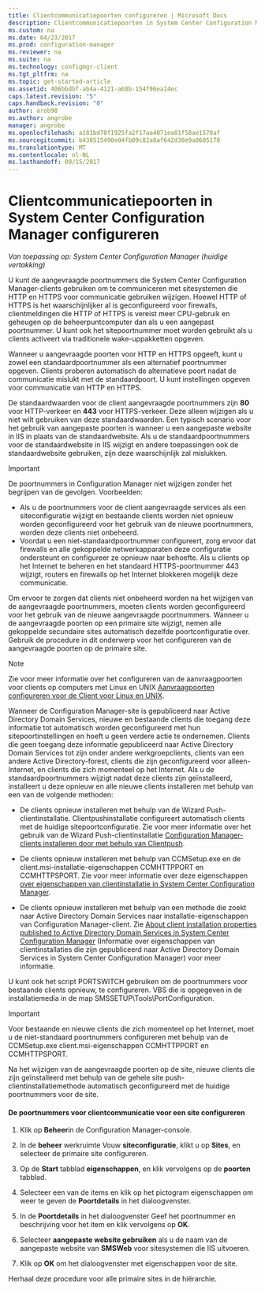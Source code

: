```yaml
---
title: Clientcommunicatiepoorten configureren | Microsoft Docs
description: Clientcommunicatiepoorten in System Center Configuration Manager instellen.
ms.custom: na
ms.date: 04/23/2017
ms.prod: configuration-manager
ms.reviewer: na
ms.suite: na
ms.technology: configmgr-client
ms.tgt_pltfrm: na
ms.topic: get-started-article
ms.assetid: 406bbdbf-ab4a-4121-a68b-154f96ea14ec
caps.latest.revision: "5"
caps.handback.revision: "0"
author: arob98
ms.author: angrobe
manager: angrobe
ms.openlocfilehash: a181bd78f1925fa2f17aa4071ea81f58ae1570af
ms.sourcegitcommit: b438515490e04fb09c82a8af642d38e9a0605178
ms.translationtype: MT
ms.contentlocale: nl-NL
ms.lasthandoff: 09/15/2017
---
```

# <a name="how-to-configure-client-communication-ports-in-system-center-configuration-manager"></a>Clientcommunicatiepoorten in System Center Configuration Manager configureren

*Van toepassing op: System Center Configuration Manager (huidige vertakking)*

U kunt de aangevraagde poortnummers die System Center Configuration Manager-clients gebruiken om te communiceren met sitesystemen die HTTP en HTTPS voor communicatie gebruiken wijzigen. Hoewel HTTP of HTTPS is het waarschijnlijker al is geconfigureerd voor firewalls, clientmeldingen die HTTP of HTTPS is vereist meer CPU-gebruik en geheugen op de beheerpuntcomputer dan als u een aangepast poortnummer. U kunt ook het sitepoortnummer moet worden gebruikt als u clients activeert via traditionele wake-uppakketten opgeven.  

 Wanneer u aangevraagde poorten voor HTTP en HTTPS opgeeft, kunt u zowel een standaardpoortnummer als een alternatief poortnummer opgeven. Clients proberen automatisch de alternatieve poort nadat de communicatie mislukt met de standaardpoort. U kunt instellingen opgeven voor communicatie van HTTP en HTTPS.  

 De standaardwaarden voor de client aangevraagde poortnummers zijn **80** voor HTTP-verkeer en **443** voor HTTPS-verkeer. Deze alleen wijzigen als u niet wilt gebruiken van deze standaardwaarden. Een typisch scenario voor het gebruik van aangepaste poorten is wanneer u een aangepaste website in IIS in plaats van de standaardwebsite. Als u de standaardpoortnummers voor de standaardwebsite in IIS wijzigt en andere toepassingen ook de standaardwebsite gebruiken, zijn deze waarschijnlijk zal mislukken.  

> [!IMPORTANT]  
>  De poortnummers in Configuration Manager niet wijzigen zonder het begrijpen van de gevolgen. Voorbeelden:  
>   
>  -   Als u de poortnummers voor de client aangevraagde services als een siteconfiguratie wijzigt en bestaande clients worden niet opnieuw worden geconfigureerd voor het gebruik van de nieuwe poortnummers, worden deze clients niet onbeheerd.  
> -   Voordat u een niet-standaardpoortnummer configureert, zorg ervoor dat firewalls en alle gekoppelde netwerkapparaten deze configuratie ondersteunt en configureer ze opnieuw naar behoefte. Als u clients op het Internet te beheren en het standaard HTTPS-poortnummer 443 wijzigt, routers en firewalls op het Internet blokkeren mogelijk deze communicatie.  

 Om ervoor te zorgen dat clients niet onbeheerd worden na het wijzigen van de aangevraagde poortnummers, moeten clients worden geconfigureerd voor het gebruik van de nieuwe aangevraagde poortnummers. Wanneer u de aangevraagde poorten op een primaire site wijzigt, nemen alle gekoppelde secundaire sites automatisch dezelfde poortconfiguratie over. Gebruik de procedure in dit onderwerp voor het configureren van de aangevraagde poorten op de primaire site.  

> [!NOTE]  
>  Zie voor meer informatie over het configureren van de aanvraagpoorten voor clients op computers met Linux en UNIX [Aanvraagpoorten configureren voor de Client voor Linux en UNIX](../../../core/clients/deploy/deploy-clients-to-unix-and-linux-servers.md#BKMK_ConfigLnUClientCommuincations).  

 Wanneer de Configuration Manager-site is gepubliceerd naar Active Directory Domain Services, nieuwe en bestaande clients die toegang deze informatie tot automatisch worden geconfigureerd met hun sitepoortinstellingen en hoeft u geen verdere actie te ondernemen. Clients die geen toegang deze informatie gepubliceerd naar Active Directory Domain Services tot zijn onder andere werkgroepclients, clients van een andere Active Directory-forest, clients die zijn geconfigureerd voor alleen-Internet, en clients die zich momenteel op het Internet. Als u de standaardpoortnummers wijzigt nadat deze clients zijn geïnstalleerd, installeert u deze opnieuw en alle nieuwe clients installeren met behulp van een van de volgende methoden:  

-   De clients opnieuw installeren met behulp van de Wizard Push-clientinstallatie. Clientpushinstallatie configureert automatisch clients met de huidige sitepoortconfiguratie. Zie voor meer informatie over het gebruik van de Wizard Push-clientinstallatie [Configuration Manager-clients installeren door met behulp van Clientpush](../../../core/clients/deploy/deploy-clients-to-windows-computers.md#BKMK_ClientPush).  

-   De clients opnieuw installeren met behulp van CCMSetup.exe en de client.msi-installatie-eigenschappen CCMHTTPPORT en CCMHTTPSPORT. Zie voor meer informatie over deze eigenschappen [over eigenschappen van clientinstallatie in System Center Configuration Manager](../../../core/clients/deploy/about-client-installation-properties.md).  

-   De clients opnieuw installeren met behulp van een methode die zoekt naar Active Directory Domain Services naar installatie-eigenschappen van Configuration Manager-client. Zie [About client installation properties published to Active Directory Domain Services in System Center Configuration Manager](../../../core/clients/deploy/about-client-installation-properties-published-to-active-directory-domain-services.md) (Informatie over eigenschappen van clientinstallaties die zijn gepubliceerd naar Active Directory Domain Services in System Center Configuration Manager) voor meer informatie.  

 U kunt ook het script PORTSWITCH gebruiken om de poortnummers voor bestaande clients opnieuw, te configureren. VBS die is opgegeven in de installatiemedia in de map SMSSETUP\Tools\PortConfiguration.  

> [!IMPORTANT]  
>  Voor bestaande en nieuwe clients die zich momenteel op het Internet, moet u de niet-standaard poortnummers configureren met behulp van de CCMSetup.exe client.msi-eigenschappen CCMHTTPPORT en CCMHTTPSPORT.  

 Na het wijzigen van de aangevraagde poorten op de site, nieuwe clients die zijn geïnstalleerd met behulp van de gehele site push-clientinstallatiemethode automatisch geconfigureerd met de huidige poortnummers voor de site.  

#### <a name="to-configure-the-client-communication-port-numbers-for-a-site"></a>De poortnummers voor clientcommunicatie voor een site configureren  

1.  Klik op **Beheer**in de Configuration Manager-console.  

2.  In de **beheer** werkruimte Vouw **siteconfiguratie**, klikt u op **Sites**, en selecteer de primaire site configureren.  

3.  Op de **Start** tabblad **eigenschappen**, en klik vervolgens op de **poorten** tabblad.  

4.  Selecteer een van de items en klik op het pictogram eigenschappen om weer te geven de **Poortdetails** in het dialoogvenster.  

5.  In de **Poortdetails** in het dialoogvenster Geef het poortnummer en beschrijving voor het item en klik vervolgens op **OK**.  

6.  Selecteer **aangepaste website gebruiken** als u de naam van de aangepaste website van **SMSWeb** voor sitesystemen die IIS uitvoeren.  

7.  Klik op **OK** om het dialoogvenster met eigenschappen voor de site.  

 Herhaal deze procedure voor alle primaire sites in de hiërarchie.
